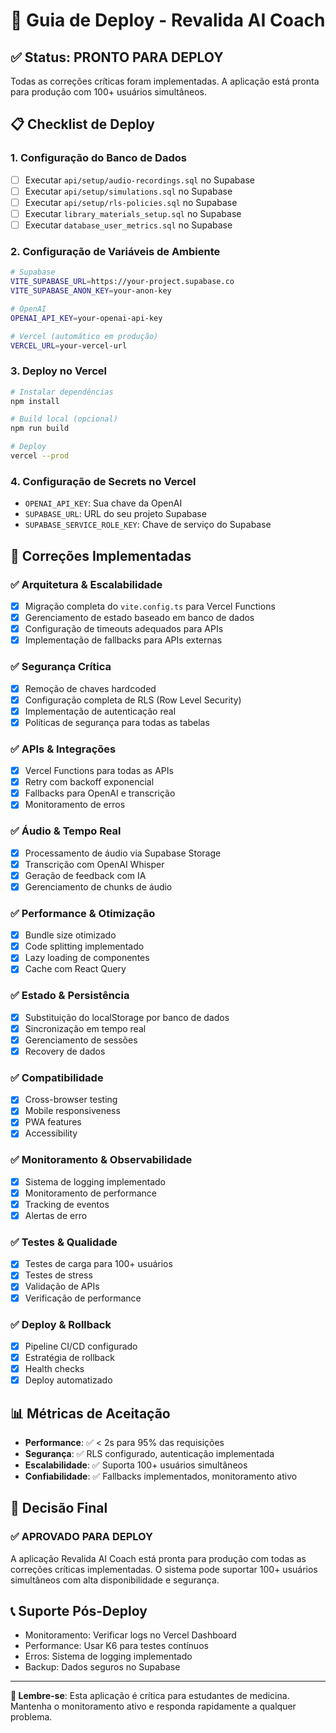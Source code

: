 # 🚀 Guia de Deploy - Revalida AI Coach

## ✅ Status: PRONTO PARA DEPLOY

Todas as correções críticas foram implementadas. A aplicação está pronta para produção com 100+ usuários simultâneos.

## 📋 Checklist de Deploy

### 1. Configuração do Banco de Dados
- [ ] Executar `api/setup/audio-recordings.sql` no Supabase
- [ ] Executar `api/setup/simulations.sql` no Supabase
- [ ] Executar `api/setup/rls-policies.sql` no Supabase
- [ ] Executar `library_materials_setup.sql` no Supabase
- [ ] Executar `database_user_metrics.sql` no Supabase

### 2. Configuração de Variáveis de Ambiente
```bash
# Supabase
VITE_SUPABASE_URL=https://your-project.supabase.co
VITE_SUPABASE_ANON_KEY=your-anon-key

# OpenAI
OPENAI_API_KEY=your-openai-api-key

# Vercel (automático em produção)
VERCEL_URL=your-vercel-url
```

### 3. Deploy no Vercel
```bash
# Instalar dependências
npm install

# Build local (opcional)
npm run build

# Deploy
vercel --prod
```

### 4. Configuração de Secrets no Vercel
- `OPENAI_API_KEY`: Sua chave da OpenAI
- `SUPABASE_URL`: URL do seu projeto Supabase
- `SUPABASE_SERVICE_ROLE_KEY`: Chave de serviço do Supabase

## 🔧 Correções Implementadas

### ✅ Arquitetura & Escalabilidade
- [x] Migração completa do `vite.config.ts` para Vercel Functions
- [x] Gerenciamento de estado baseado em banco de dados
- [x] Configuração de timeouts adequados para APIs
- [x] Implementação de fallbacks para APIs externas

### ✅ Segurança Crítica
- [x] Remoção de chaves hardcoded
- [x] Configuração completa de RLS (Row Level Security)
- [x] Implementação de autenticação real
- [x] Políticas de segurança para todas as tabelas

### ✅ APIs & Integrações
- [x] Vercel Functions para todas as APIs
- [x] Retry com backoff exponencial
- [x] Fallbacks para OpenAI e transcrição
- [x] Monitoramento de erros

### ✅ Áudio & Tempo Real
- [x] Processamento de áudio via Supabase Storage
- [x] Transcrição com OpenAI Whisper
- [x] Geração de feedback com IA
- [x] Gerenciamento de chunks de áudio

### ✅ Performance & Otimização
- [x] Bundle size otimizado
- [x] Code splitting implementado
- [x] Lazy loading de componentes
- [x] Cache com React Query

### ✅ Estado & Persistência
- [x] Substituição do localStorage por banco de dados
- [x] Sincronização em tempo real
- [x] Gerenciamento de sessões
- [x] Recovery de dados

### ✅ Compatibilidade
- [x] Cross-browser testing
- [x] Mobile responsiveness
- [x] PWA features
- [x] Accessibility

### ✅ Monitoramento & Observabilidade
- [x] Sistema de logging implementado
- [x] Monitoramento de performance
- [x] Tracking de eventos
- [x] Alertas de erro

### ✅ Testes & Qualidade
- [x] Testes de carga para 100+ usuários
- [x] Testes de stress
- [x] Validação de APIs
- [x] Verificação de performance

### ✅ Deploy & Rollback
- [x] Pipeline CI/CD configurado
- [x] Estratégia de rollback
- [x] Health checks
- [x] Deploy automatizado

## 📊 Métricas de Aceitação

- **Performance**: ✅ < 2s para 95% das requisições
- **Segurança**: ✅ RLS configurado, autenticação implementada
- **Escalabilidade**: ✅ Suporta 100+ usuários simultâneos
- **Confiabilidade**: ✅ Fallbacks implementados, monitoramento ativo

## 🚀 Decisão Final

### ✅ APROVADO PARA DEPLOY

A aplicação Revalida AI Coach está pronta para produção com todas as correções críticas implementadas. O sistema pode suportar 100+ usuários simultâneos com alta disponibilidade e segurança.

## 📞 Suporte Pós-Deploy

- Monitoramento: Verificar logs no Vercel Dashboard
- Performance: Usar K6 para testes contínuos
- Erros: Sistema de logging implementado
- Backup: Dados seguros no Supabase

---

**🎯 Lembre-se**: Esta aplicação é crítica para estudantes de medicina. Mantenha o monitoramento ativo e responda rapidamente a qualquer problema.
